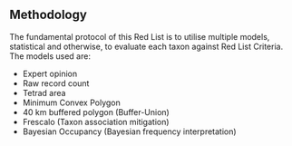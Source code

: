 ## Methodology
The fundamental protocol of this Red List is to utilise multiple models, statistical and otherwise, to evaluate each taxon against Red List Criteria. The models used are:

- Expert opinion
- Raw record count
- Tetrad area
- Minimum Convex Polygon
- 40 km buffered polygon (Buffer-Union)
- Frescalo (Taxon association mitigation)
- Bayesian Occupancy (Bayesian frequency interpretation)

